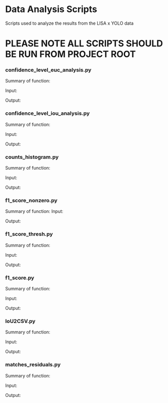 # Data Analysis Scripts

Scripts used to analyze the results from the LISA x YOLO data

# PLEASE NOTE ALL SCRIPTS SHOULD BE RUN FROM PROJECT ROOT

### confidence_level_euc_analysis.py
Summary of function:

Input:

Output:


### confidence_level_iou_analysis.py
Summary of function:

Input:

Output:


### counts_histogram.py
Summary of function:

Input:

Output:


### f1_score_nonzero.py
Summary of function:
Input:

Output:


### f1_score_thresh.py
Summary of function:

Input:

Output:


### f1_score.py
Summary of function:

Input:

Output:


### IoU2CSV.py
Summary of function:

Input:

Output:


### matches_residuals.py
Summary of function:

Input:

Output:
